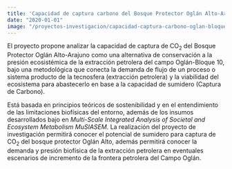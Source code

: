 ```yaml
---
title: 'Capacidad de captura carbono del Bosque Protector Oglán Alto-Arajuno frente a la presión ambiental por el desarrollo del campo Oglán-Bloque10'
date: "2020-01-01"
image: "/proyectos-investigacion/capacidad-captura-carbono-oglan-bloque10.svg"
---
```


El proyecto propone analizar la capacidad de captura de CO<sub>2</sub> del Bosque Protector Oglán Alto-Arajuno como una alternativa de conservación a la presión ecosistémica de la extracción petrolera del campo Oglán-Bloque 10, bajo una metodológica que conecta la demanda de flujo de un proceso o sistema producto de la tecnosfera (extracción petrolera) y la viabilidad del ecosistema para abastecerlo en base a la capacidad de sumidero (Captura de Carbono).

Está basada en principios teóricos de sostenibilidad y en el entendimiento de las limitaciones biofísicas del entorno, además de los insumos desarrollados bajo en *Multi-Scale Integrated Analysis of Societal and Ecosystem Metabolism MuSIASEM*. La realización del proyecto de investigación permitirá conocer el potencial de sumidero para captura de CO<sub>2</sub> del bosque protector Oglán Alto, además permitirá conocer la demanda y presión biofísica de la extracción petrolera en eventuales escenarios de incremento de la frontera petrolera del Campo Oglán.
